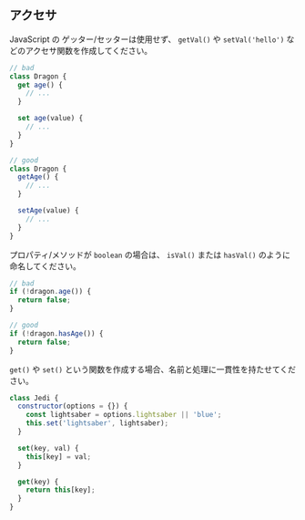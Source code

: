 ## アクセサ

JavaScript の ゲッター/セッターは使用せず、 `getVal()` や `setVal('hello')` などのアクセサ関数を作成してください。

```js 
// bad
class Dragon {
  get age() {
    // ...
  }

  set age(value) {
    // ...
  }
}

// good
class Dragon {
  getAge() {
    // ...
  }

  setAge(value) {
    // ...
  }
}
```

プロパティ/メソッドが `boolean` の場合は、 `isVal()` または `hasVal()` のように命名してください。

```js
// bad
if (!dragon.age()) {
  return false;
}

// good
if (!dragon.hasAge()) {
  return false;
}
```

`get()` や `set()` という関数を作成する場合、名前と処理に一貫性を持たせてください。

```js
class Jedi {
  constructor(options = {}) {
    const lightsaber = options.lightsaber || 'blue';
    this.set('lightsaber', lightsaber);
  }

  set(key, val) {
    this[key] = val;
  }

  get(key) {
    return this[key];
  }
}
```
